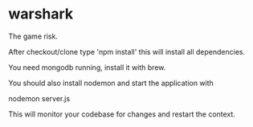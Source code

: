 warshark
========

The game risk. 

After checkout/clone type 'npm install' this will install all dependencies.

You need mongodb running, install it with brew.

You should also install nodemon and start the application with

nodemon server.js

This will monitor your codebase for changes and restart the context.
